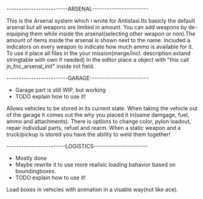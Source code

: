 
-------------------------ARSENAL-----------------------

This is the Arsenal system which i wrote for Antistasi.Its basicly the default arsenal but all weapons are limited in amount. You can add weapons by de-equiping them while inside the arsenal(selecting other weapon or non).The amount of items inside the arsenal is shown next to the name. Included a indicators on every weapon to indicate how much ammo is available for it. 
  To use it place all files in the your mission(merge/incl. description.extand stringtable with own if needed)
In the editor place a object with "this call jn_fnc_arsenal_init" inside init field.

-------------------------GARAGE------------------------

- Garage part is still WIP, but working
- TODO explain how to use it!

Allows vehicles to be stored in its current state. When taking the vehicle out of the garage it comes out the why you placed it in(same damgage, fuel, ammo and attachments). There is options to change color, pylon loadout, repair individual parts, refuel and rearm.
When a static weapon and a truck/pickup is stored you have the ability to weld them together!

------------------------LOGISTICS----------------------

- Mostly done 
- Maybe rewrite it to use more realisic loading bahavior based on boundingboxes.
- TODO explain how to use it!

Load boxes in vehicles with animation in a visable way(not like ace).
